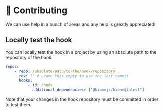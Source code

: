 # 🚀 Contributing

We can use help in a bunch of areas and any help is greatly appreciated!

## Locally test the hook

You can locally test the hook in a project by using an absolute path to the
repository of the hook.

```yaml
repos:
    - repo: /absolute/path/to/the/hook/repository
      rev: "" # Leave this empty to use the last commit
      hooks:
          - id: check
            additional_dependencies: ["@biomejs/biome@latest"]
```

Note that your changes in the hook repository must be committed in order to test
them.
